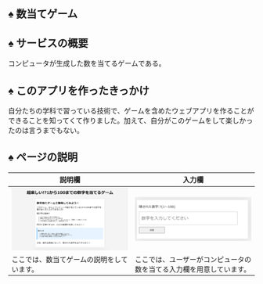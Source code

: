 ## ♠ 数当てゲーム

## ♠ サービスの概要

コンピュータが生成した数を当てるゲームである。

## ♠ このアプリを作ったきっかけ

自分たちの学科で習っている技術で、ゲームを含めたウェブアプリを作ることができることを知ってくて作りました。加えて、自分がこのゲームをして楽しかったのは言うまでもない。

## ♠ ページの説明

| 説明欄                                     | 入力欄                                                               |
| ------------------------------------------ | -------------------------------------------------------------------- |
| ![紹介](./images/説明欄.png)               | ![入力欄](./images/入力欄.png)                                       |
| ここでは、数当てゲームの説明をしています。 | ここでは、ユーザーがコンピュータの数を当てる入力欄を用意しています。 |
